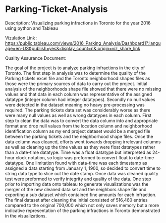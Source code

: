 # Parking-Ticket-Analysis

Description:
Visualizing parking infractions in Toronto for the year 2016 using python and Tableau


Vizulation Link : https://public.tableau.com/views/2016_Parking_Analysis/Dashboard1?:language=en-US&publish=yes&:display_count=n&:origin=viz_share_link


Quality Assurance Document:

The goal of the project is to analyze parking infractions in the city of Toronto.  The first step in analysis was to determine the quality of the Parking tickets excel file and the Toronto neighborhood shapes files as those were the primary sources of data to carry out the project. Initial analysis of the neighborhoods shape file showed that there were no missing values and that data in each column was representative of the assigned datatype (integer column had integer datatypes). Secondly no null values were detected in the dataset meaning no heavy pre-processing was required. The parking tickets data set was considerably worse as there were many null values as well as wrong datatypes in each column.  First step to clean the data was to convert the data column into and appropriate format and drop null values from the location column and neighborhood identification column as my end project dataset would be a merged file between the parking tickets and the neighborhood shape files. Once the data column was cleaned, efforts went towards dropping irrelevant columns as well as cleaning up the time values as they were float datatypes rather than a date-time datatype. Time was a float datatype but interpreted as 24-hour clock notation, so logic was preformed to convert float to date-time datatype. One limitation found with data-time was each timestamp as assigned a data starting from January 1, 1900, so decided to convert time to string data type to slice out the date stamp. Once data was cleaned quality test were preformed to verify integrity and quality of the data. One step prior to importing data onto tableau to generate visualizations was the merger of the new cleaned data set and the neighbors shape file and exporting a sub dataset which contained fine amounts for each infraction. The final dataset after cleaning the initial consisted of 516,460 entries compared to the original 700,000 which not only saves memory but a more indicative representation of the parking infractions in Toronto demonstrated in the visualizations.
